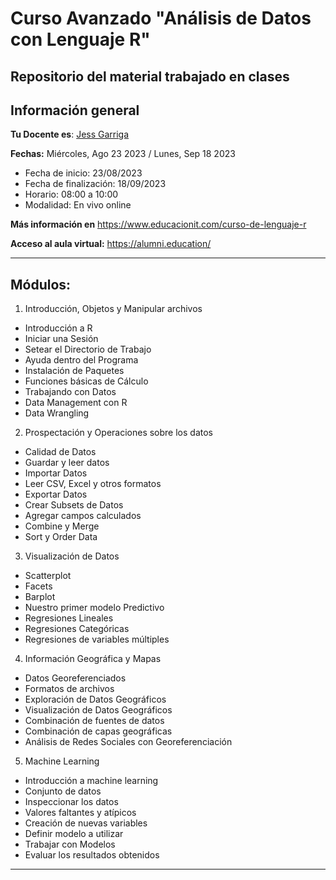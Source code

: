 # Curso Avanzado "Análisis de Datos con Lenguaje R"

## Repositorio del material trabajado en clases

## Información general

**Tu Docente es**: [Jess Garriga](https://www.linkedin.com/in/jess-garriga/)

**Fechas:** Miércoles, Ago 23 2023 / Lunes, Sep 18 2023

- Fecha de inicio: 23/08/2023
- Fecha de finalización: 18/09/2023
- Horario: 08:00 a 10:00
- Modalidad: En vivo online 

**Más información en** <https://www.educacionit.com/curso-de-lenguaje-r>

**Acceso al aula virtual:** <https://alumni.education/>

-----

## Módulos:

1. Introducción, Objetos y Manipular archivos
- Introducción a R
- Iniciar una Sesión
- Setear el Directorio de Trabajo
- Ayuda dentro del Programa
- Instalación de Paquetes
- Funciones básicas de Cálculo
- Trabajando con Datos
- Data Management con R
- Data Wrangling

2. Prospectación y Operaciones sobre los datos
- Calidad de Datos
- Guardar y leer datos
- Importar Datos
- Leer CSV, Excel y otros formatos
- Exportar Datos
- Crear Subsets de Datos
- Agregar campos calculados
- Combine y Merge
- Sort y Order Data

3. Visualización de Datos
- Scatterplot
- Facets
- Barplot
- Nuestro primer modelo Predictivo
- Regresiones Lineales
- Regresiones Categóricas
- Regresiones de variables múltiples

4. Información Geográfica y Mapas
- Datos Georeferenciados
- Formatos de archivos
- Exploración de Datos Geográficos
- Visualización de Datos Geográficos
- Combinación de fuentes de datos
- Combinación de capas geográficas
- Análisis de Redes Sociales con Georeferenciación

5. Machine Learning
- Introducción a machine learning
- Conjunto de datos
- Inspeccionar los datos
- Valores faltantes y atípicos
- Creación de nuevas variables
- Definir modelo a utilizar
- Trabajar con Modelos
- Evaluar los resultados obtenidos

----

